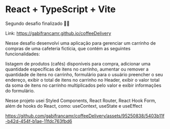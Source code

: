 # React + TypeScript + Vite

Segundo desafio finalizado 🤩✅

Link: https://gabifrancamr.github.io/coffeeDelivery

Nesse desafio desenvolvi uma aplicação para gerenciar um carrinho de compras de uma cafeteria fictícia, que contém as seguintes funcionalidades:

listagem de produtos (cafés) disponíveis para compra, adicionar uma quantidade específicas de itens no carrinho, aumentar ou remover a quantidade de itens no carrinho, formulário para o usuário preencher o seu endereço, exibir o total de itens no carrinho no Header, exibir o valor total da soma de itens no carrinho multiplicados pelo valor e exibir informações do formulário.

Nesse projeto usei Styled Components, React Router, React Hook Form, além de hooks do React, como: useContext, useState e useEffect

https://github.com/gabifrancamr/coffeeDelivery/assets/95250838/5403b11f-b42d-454f-b1ae-11fdc763fbd6


